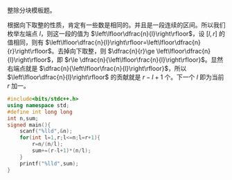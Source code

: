整除分块模板题。

根据向下取整的性质，肯定有一些数是相同的。并且是一段连续的区间。所以我们枚举左端点 $l$，则这一段的值为 $\left\lfloor\dfrac{n}{l}\right\rfloor$，设 $[l,r]$ 的值相同，则有 $\left\lfloor\dfrac{n}{l}\right\rfloor=\left\lfloor\dfrac{n}{r}\right\rfloor$。去掉向下取整，则 $\dfrac{n}{r}\ge \left\lfloor\dfrac{n}{l}\right\rfloor$，即 $r\le \dfrac{n}{\left\lfloor\frac{n}{l}\right\rfloor}$。显然右端点就是 $\dfrac{n}{\left\lfloor\frac{n}{l}\right\rfloor}$，所以 $\left\lfloor\dfrac{n}{l}\right\rfloor$ 的贡献就是 $r-l+1$ 个。下一个 $l$ 即为当前 $r$ 加一。

```cpp
#include<bits/stdc++.h>
using namespace std;
#define int long long
int n,sum;
signed main(){
    scanf("%lld",&n);
    for(int l=1,r;l<=n;l=r+1){
        r=n/(n/l);
        sum+=(r-l+1)*(n/l);
    }
    printf("%lld",sum);
}
```
